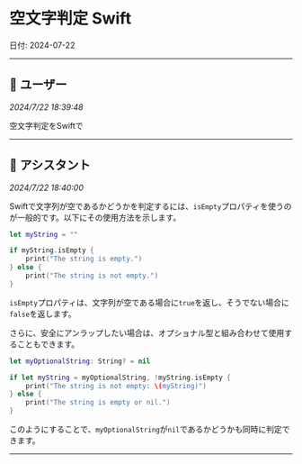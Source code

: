 # 空文字判定 Swift

日付: 2024-07-22

---

## 👤 ユーザー
*2024/7/22 18:39:48*

空文字判定をSwiftで

---

## 🤖 アシスタント
*2024/7/22 18:40:00*

Swiftで文字列が空であるかどうかを判定するには、`isEmpty`プロパティを使うのが一般的です。以下にその使用方法を示します。

```swift
let myString = ""

if myString.isEmpty {
    print("The string is empty.")
} else {
    print("The string is not empty.")
}
```

`isEmpty`プロパティは、文字列が空である場合に`true`を返し、そうでない場合に`false`を返します。

さらに、安全にアンラップしたい場合は、オプショナル型と組み合わせて使用することもできます。

```swift
let myOptionalString: String? = nil

if let myString = myOptionalString, !myString.isEmpty {
    print("The string is not empty: \(myString)")
} else {
    print("The string is empty or nil.")
}
```

このようにすることで、`myOptionalString`が`nil`であるかどうかも同時に判定できます。

---
